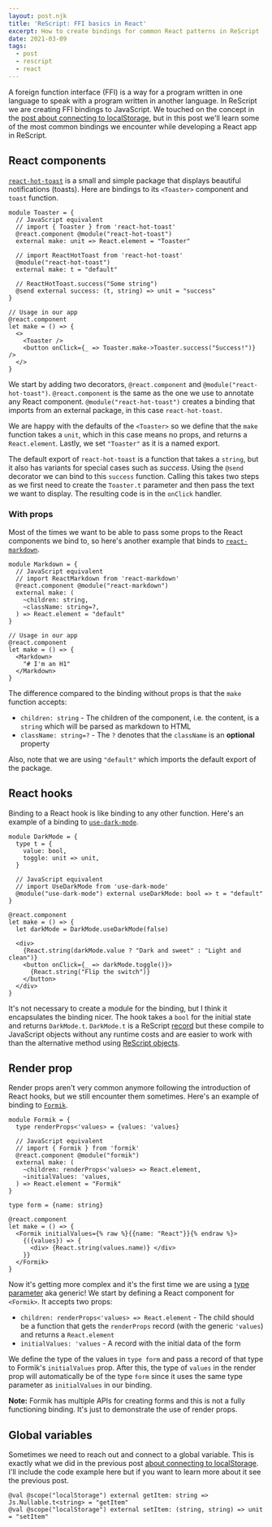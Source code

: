 ```yaml
---
layout: post.njk
title: 'ReScript: FFI basics in React'
excerpt: How to create bindings for common React patterns in ReScript
date: 2021-03-09
tags:
  - post
  - rescript
  - react
---
```


A foreign function interface (FFI) is a way for a program written in one language
to speak with a program written in another language. In ReScript we are
creating FFI bindings to JavaScript. We touched on the concept
in the [post about connecting to localStorage](/posts/connect-to-localstorage-with-functors/), but
in this post we'll learn some of the most common bindings we encounter while developing a React app in ReScript.

## React components

[`react-hot-toast`](https://github.com/timolins/react-hot-toast) is a small and simple package that displays beautiful notifications (toasts).
Here are bindings to its `<Toaster>` component and `toast` function.

```reason
module Toaster = {
  // JavaScript equivalent
  // import { Toaster } from 'react-hot-toast'
  @react.component @module("react-hot-toast")
  external make: unit => React.element = "Toaster"

  // import ReactHotToast from 'react-hot-toast'
  @module("react-hot-toast")
  external make: t = "default"

  // ReactHotToast.success("Some string")
  @send external success: (t, string) => unit = "success"
}

// Usage in our app
@react.component
let make = () => {
  <>
    <Toaster />
    <button onClick={_ => Toaster.make->Toaster.success("Success!")} />
  </>
}
```

We start by adding two decorators, `@react.component` and `@module("react-hot-toast")`.
`@react.component` is the same as the one we use to annotate any React component. `@module("react-hot-toast")` creates a binding that imports from an external package, in this case `react-hot-toast`.

We are happy with the defaults of the `<Toaster>` so we define that the `make` function takes a `unit`, which in this case means no props, and returns a `React.element`. Lastly, we set `"Toaster"` as it is a named export.

The default export of `react-hot-toast` is a function that takes a `string`, but
it also has variants for special cases such as _success_. Using the `@send`
decorator we can bind to this `success` function. Calling this takes two steps
as we first need to create the `Toaster.t` parameter
and then pass the text we want to display. The resulting code is in the
`onClick` handler.

### With props

Most of the times we want to be able to pass some props to the React components we bind to, so
here's another example that binds to [`react-markdown`](https://github.com/remarkjs/react-markdown).

```reason
module Markdown = {
  // JavaScript equivalent
  // import ReactMarkdown from 'react-markdown'
  @react.component @module("react-markdown")
  external make: (
    ~children: string,
    ~className: string=?,
  ) => React.element = "default"
}

// Usage in our app
@react.component
let make = () => {
  <Markdown>
    "# I'm an H1"
  </Markdown>
}
```

The difference compared to the binding without props is that the `make` function
accepts:

- `children: string` - The children of the component, i.e. the content, is a `string` which will be parsed as markdown to HTML
- `className: string=?` - The `?` denotes that the `className` is an **optional** property

Also, note that we are using `"default"` which imports the default export of
the package.

## React hooks

Binding to a React hook is like binding to any other function. Here's an example
of a binding to [`use-dark-mode`](https://github.com/donavon/use-dark-mode).

```reason
module DarkMode = {
  type t = {
    value: bool,
    toggle: unit => unit,
  }

  // JavaScript equivalent
  // import UseDarkMode from 'use-dark-mode'
  @module("use-dark-mode") external useDarkMode: bool => t = "default"
}

@react.component
let make = () => {
  let darkMode = DarkMode.useDarkMode(false)

  <div>
    {React.string(darkMode.value ? "Dark and sweet" : "Light and clean")}
    <button onClick={_ => darkMode.toggle()}>
      {React.string("Flip the switch")}
    </button>
  </div>
}
```

It's not necessary to create a module for the binding, but I think it encapsulates the binding nicer.
The hook takes a `bool` for the initial state and returns `DarkMode.t`.
`DarkMode.t` is a ReScript
[record](https://rescript-lang.org/docs/manual/latest/record) but these compile
to JavaScript objects without any runtime costs and are easier to work with than the alternative method using [ReScript
objects](https://rescript-lang.org/docs/manual/latest/bind-to-js-object#bind-using-rescript-object).

## Render prop

Render props aren't very common anymore following the introduction of React hooks,
but we still encounter them sometimes. Here's an example of binding to
[`Formik`](https://formik.org/docs/api/formik).

```reason
module Formik = {
  type renderProps<'values> = {values: 'values}

  // JavaScript equivalent
  // import { Formik } from 'formik'
  @react.component @module("formik")
  external make: (
    ~children: renderProps<'values> => React.element,
    ~initialValues: 'values,
  ) => React.element = "Formik"
}

type form = {name: string}

@react.component
let make = () => {
  <Formik initialValues={% raw %}{{name: "React"}}{% endraw %}>
    {({values}) => {
      <div> {React.string(values.name)} </div>
    }}
  </Formik>
}
```

Now it's getting more complex and it's the first time we are using a [type
parameter](https://rescript-lang.org/docs/manual/latest/type#type-parameter-aka-generic) aka generic! We start by defining a React component for `<Formik>`. It accepts two props:

- `children: renderProps<'values> => React.element` - The child should be a
  function that gets the `renderProps` record (with the generic
  `'values`) and returns a `React.element`
- `initialValues: 'values` - A record with the initial data of the form

We define the type of the values in `type form` and pass a record of
that type to Formik's `initialValues` prop. After this, the type of `values` in
the render prop will automatically be of the type `form` since it uses the same
type parameter as `initialValues` in our binding.

**Note:** Formik has multiple APIs for creating forms and this is not a fully
functioning binding. It's just to demonstrate the use of render props.

## Global variables

Sometimes we need to reach out and connect to a global variable. This is exactly
what we did in the previous post [about connecting to localStorage](/posts/connect-to-localstorage-with-functors/). I'll include the code example here but if you want to learn more about it see the previous post.

```reason
@val @scope("localStorage") external getItem: string => Js.Nullable.t<string> = "getItem"
@val @scope("localStorage") external setItem: (string, string) => unit = "setItem"
```
